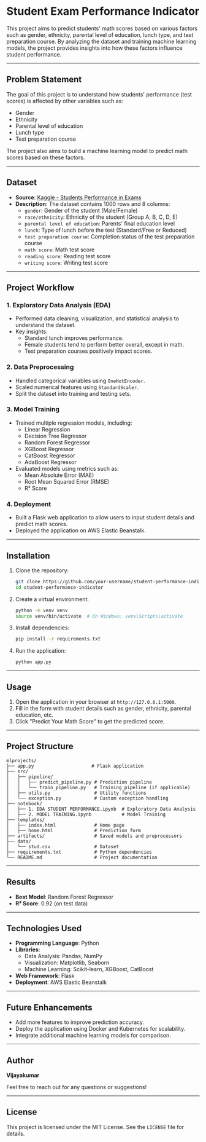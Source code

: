 # Student Exam Performance Indicator

This project aims to predict students' math scores based on various factors such as gender, ethnicity, parental level of education, lunch type, and test preparation course. By analyzing the dataset and training machine learning models, the project provides insights into how these factors influence student performance.

---

## Problem Statement

The goal of this project is to understand how students' performance (test scores) is affected by other variables such as:
- Gender
- Ethnicity
- Parental level of education
- Lunch type
- Test preparation course

The project also aims to build a machine learning model to predict math scores based on these factors.

---

## Dataset

- **Source**: [Kaggle - Students Performance in Exams](https://www.kaggle.com/datasets/spscientist/students-performance-in-exams?datasetId=74977)
- **Description**: The dataset contains 1000 rows and 8 columns:
  - `gender`: Gender of the student (Male/Female)
  - `race/ethnicity`: Ethnicity of the student (Group A, B, C, D, E)
  - `parental level of education`: Parents' final education level
  - `lunch`: Type of lunch before the test (Standard/Free or Reduced)
  - `test preparation course`: Completion status of the test preparation course
  - `math score`: Math test score
  - `reading score`: Reading test score
  - `writing score`: Writing test score

---

## Project Workflow

### 1. Exploratory Data Analysis (EDA)
- Performed data cleaning, visualization, and statistical analysis to understand the dataset.
- Key insights:
  - Standard lunch improves performance.
  - Female students tend to perform better overall, except in math.
  - Test preparation courses positively impact scores.

### 2. Data Preprocessing
- Handled categorical variables using `OneHotEncoder`.
- Scaled numerical features using `StandardScaler`.
- Split the dataset into training and testing sets.

### 3. Model Training
- Trained multiple regression models, including:
  - Linear Regression
  - Decision Tree Regressor
  - Random Forest Regressor
  - XGBoost Regressor
  - CatBoost Regressor
  - AdaBoost Regressor
- Evaluated models using metrics such as:
  - Mean Absolute Error (MAE)
  - Root Mean Squared Error (RMSE)
  - R² Score

### 4. Deployment
- Built a Flask web application to allow users to input student details and predict math scores.
- Deployed the application on AWS Elastic Beanstalk.

---

## Installation

1. Clone the repository:
   ```bash
   git clone https://github.com/your-username/student-performance-indicator.git
   cd student-performance-indicator
   ```

2. Create a virtual environment:
   ```bash
   python -m venv venv
   source venv/bin/activate  # On Windows: venv\Scripts\activate
   ```

3. Install dependencies:
   ```bash
   pip install -r requirements.txt
   ```

4. Run the application:
   ```bash
   python app.py
   ```

---

## Usage

1. Open the application in your browser at `http://127.0.0.1:5000`.
2. Fill in the form with student details such as gender, ethnicity, parental education, etc.
3. Click "Predict Your Math Score" to get the predicted score.

---

## Project Structure

```
mlprojects/
├── app.py                     # Flask application
├── src/
│   ├── pipeline/
│   │   ├── predict_pipeline.py # Prediction pipeline
│   │   └── train_pipeline.py   # Training pipeline (if applicable)
│   ├── utils.py                # Utility functions
│   └── exception.py            # Custom exception handling
├── notebook/
│   ├── 1. EDA STUDENT PERFORMANCE.ipynb  # Exploratory Data Analysis
│   ├── 2. MODEL TRAINING.ipynb           # Model Training
├── templates/
│   ├── index.html              # Home page
│   ├── home.html               # Prediction form
├── artifacts/                  # Saved models and preprocessors
├── data/
│   └── stud.csv                # Dataset
├── requirements.txt            # Python dependencies
└── README.md                   # Project documentation
```

---

## Results

- **Best Model**: Random Forest Regressor
- **R² Score**: 0.92 (on test data)

---

## Technologies Used

- **Programming Language**: Python
- **Libraries**:
  - Data Analysis: Pandas, NumPy
  - Visualization: Matplotlib, Seaborn
  - Machine Learning: Scikit-learn, XGBoost, CatBoost
- **Web Framework**: Flask
- **Deployment**: AWS Elastic Beanstalk

---

## Future Enhancements

- Add more features to improve prediction accuracy.
- Deploy the application using Docker and Kubernetes for scalability.
- Integrate additional machine learning models for comparison.

---

## Author

**Vijayakumar**

Feel free to reach out for any questions or suggestions!

---

## License

This project is licensed under the MIT License. See the `LICENSE` file for details.